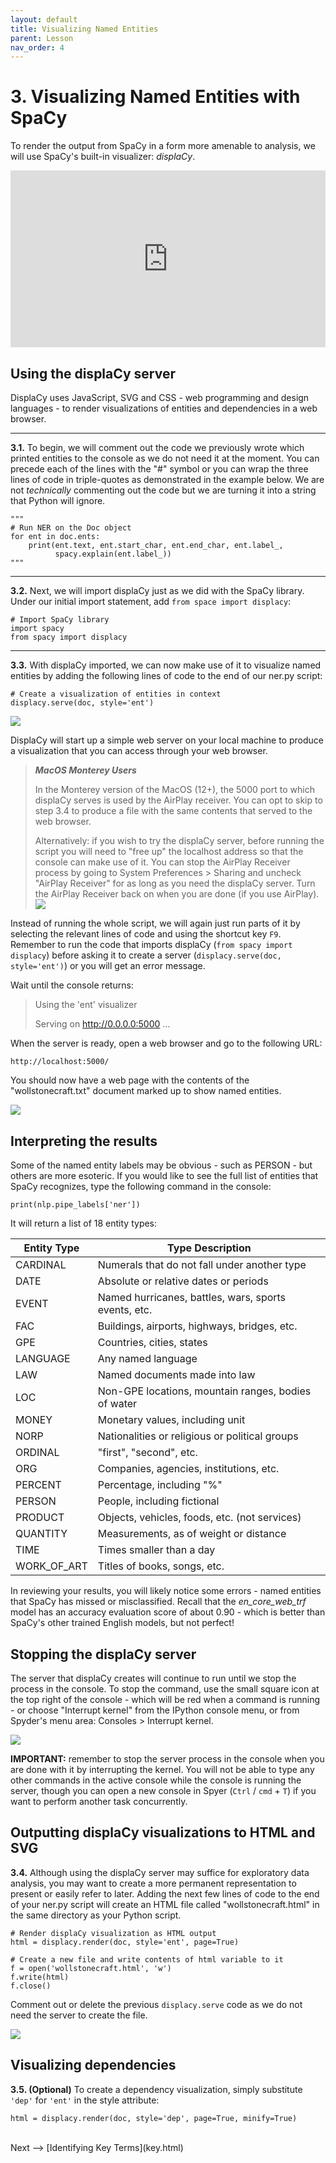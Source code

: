```yaml
---
layout: default
title: Visualizing Named Entities
parent: Lesson
nav_order: 4
---
```


# 3. Visualizing Named Entities with SpaCy

To render the output from SpaCy in a form more amenable to analysis, we will use SpaCy's built-in visualizer: *displaCy*.

<div style="max-width:1140px"><div style="position:relative;padding-bottom:56.228070175439%"><iframe id="kmsembed-1_tkfgh74a" width="1140" height="641" src="https://www.macvideo.ca/embed/secure/iframe/entryId/1_tkfgh74a/uiConfId/39241881" class="kmsembed" allowfullscreen webkitallowfullscreen mozAllowFullScreen allow="autoplay *; fullscreen *; encrypted-media *" referrerPolicy="no-referrer-when-downgrade" sandbox="allow-forms allow-same-origin allow-scripts allow-top-navigation allow-pointer-lock allow-popups allow-modals allow-orientation-lock allow-popups-to-escape-sandbox allow-presentation allow-top-navigation-by-user-activation" frameborder="0" title="Kaltura Player" style="position:absolute;top:0;left:0;width:100%;height:100%"></iframe></div></div>

## Using the displaCy server

DisplaCy uses JavaScript, SVG and CSS - web programming and design languages - to render visualizations of entities and dependencies in a web browser.

<hr />

**3.1.** To begin, we will comment out the code we previously wrote which printed entities to the console as we do not need it at the moment. You can precede each of the lines with the "#" symbol or you can wrap the three lines of code in triple-quotes as demonstrated in the example below. We are not *technically* commenting out the code but we are turning it into a string that Python will ignore. 

```
"""
# Run NER on the Doc object
for ent in doc.ents:    
    print(ent.text, ent.start_char, ent.end_char, ent.label_, 
          spacy.explain(ent.label_))
"""
```

<hr />

**3.2.** Next, we will import displaCy just as we did with the SpaCy library. Under our initial import statement, add `from space import displacy`:

```
# Import SpaCy library
import spacy
from spacy import displacy
```

<hr />

**3.3.** With displaCy imported, we can now make use of it to visualize named entities by adding the following lines of code to the end of our ner.py script:

```
# Create a visualization of entities in context
displacy.serve(doc, style='ent')
```

![](assets/img/spacy-displacy.png)

DisplaCy will start up a simple web server on your local machine to produce a visualization that you can access through your web browser.

> ***MacOS Monterey Users***
> 
> In the Monterey version of the MacOS (12+), the 5000 port to which displaCy serves is used by the AirPlay receiver. You can opt to skip to step 3.4 to produce a file with the same contents that served to the web browser.  
> 
> Alternatively: if you wish to try the displaCy server, before running the script you will need to "free up" the localhost address so that the console can make use of it. You can stop the AirPlay Receiver process by going to System Preferences \> Sharing and uncheck "AirPlay Receiver" for as long as you need the displaCy server. Turn the AirPlay Receiver back on when you are done (if you use AirPlay). 
> ![](assets/img/5000-error) 

Instead of running the whole script, we will again just run parts of it by selecting the relevant lines of code and using the shortcut key `F9`. Remember to run the code that imports displaCy (`from spacy import displacy`) before asking it to create a server (`displacy.serve(doc, style='ent')`) or you will get an error message. 

Wait until the console returns:

> Using the 'ent' visualizer
> 
> Serving on http://0.0.0.0:5000 ...

When the server is ready, open a web browser and go to the following URL:

```
http://localhost:5000/
```

You should now have a web page with the contents of the "wollstonecraft.txt" document marked up to show named entities.

![](assets/img/displacy-server.png)

## Interpreting the results

Some of the named entity labels may be obvious - such as PERSON - but others are more esoteric. If you would like to see the full list of entities that SpaCy recognizes, type the following command in the console:

```
print(nlp.pipe_labels['ner'])
```

It will return a list of 18 entity types:

| Entity Type | Type Description |
| ----------- | ---------------- |
| CARDINAL | Numerals that do not fall under another type |
| DATE | Absolute or relative dates or periods |
| EVENT | Named hurricanes, battles, wars, sports events, etc. |
| FAC | Buildings, airports, highways, bridges, etc. |
| GPE | Countries, cities, states |
| LANGUAGE | Any named language |
| LAW | Named documents made into law |
| LOC | Non-GPE locations, mountain ranges, bodies of water |
| MONEY | Monetary values, including unit |
| NORP | Nationalities or religious or political groups |
| ORDINAL | "first", "second", etc. |
| ORG | Companies, agencies, institutions, etc. |
| PERCENT | Percentage, including "%" |
| PERSON | People, including fictional |
| PRODUCT | Objects, vehicles, foods, etc. (not services) |
| QUANTITY | Measurements, as of weight or distance |
| TIME | Times smaller than a day |
| WORK_OF_ART | Titles of books, songs, etc. |


In reviewing your results, you will likely notice some errors - named entities that SpaCy has missed or misclassified. Recall that the *en_core_web_trf* model has an accuracy evaluation score of about 0.90 - which is better than SpaCy's other trained English models, but not perfect!

## Stopping the displaCy server

The server that displaCy creates will continue to run until we stop the process in the console. To stop the command, use the small square icon at the top right of the console - which will be red when a command is running - or choose "Interrupt kernel" from the IPython console menu, or from Spyder's menu area: Consoles > Interrupt kernel.

![](assets/img/console-stop.png)

**IMPORTANT:** remember to stop the server process in the console when you are done with it by interrupting the kernel. You will not be able to type any other commands in the active console while the console is running the server, though you can open a new console in Spyer (`Ctrl` / `cmd` + `T`) if you want to perform another task concurrently. 

## Outputting displaCy visualizations to HTML and SVG

**3.4.** Although using the displaCy server may suffice for exploratory data analysis, you may want to create a more permanent representation to present or easily refer to later. Adding the next few lines of code to the end of your ner.py script will create an HTML file called "wollstonecraft.html" in the same directory as your Python script. 

```
# Render displaCy visualization as HTML output
html = displacy.render(doc, style='ent', page=True)

# Create a new file and write contents of html variable to it
f = open('wollstonecraft.html', 'w')
f.write(html)
f.close()
```
Comment out or delete the previous `displacy.serve` code as we do not need the server to create the file.

![](assets/img/displacy-html.png)

## Visualizing dependencies

**3.5. (Optional)** To create a dependency visualization, simply substitute `'dep'` for `'ent'` in the style attribute:

```
html = displacy.render(doc, style='dep', page=True, minify=True)
```

<br />
Next --> [Identifying Key Terms](key.html)
